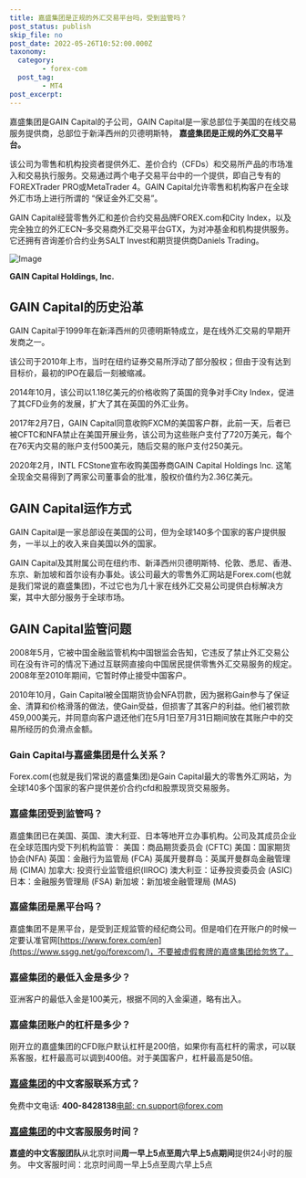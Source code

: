 ```yaml
---
title: 嘉盛集团是正规的外汇交易平台吗，受到监管吗？
post_status: publish
skip_file: no
post_date: 2022-05-26T10:52:00.000Z
taxonomy:
  category:
        - forex-com
  post_tag:
        - MT4
post_excerpt: 
---
```

嘉盛集团是GAIN Capital的子公司，GAIN Capital是一家总部位于美国的在线交易服务提供商，总部位于新泽西州的贝德明斯特， **嘉盛集团是正规的外汇交易平台。**

该公司为零售和机构投资者提供外汇、差价合约（CFDs）和交易所产品的市场准入和交易执行服务。交易通过两个电子交易平台中的一个提供，即自己专有的FOREXTrader PRO或MetaTrader 4。GAIN Capital允许零售和机构客户在全球外汇市场上进行所谓的 “保证金外汇交易”。

GAIN Capital经营零售外汇和差价合约交易品牌FOREX.com和City Index，以及完全独立的外汇ECN–多交易商外汇交易平台GTX，为对冲基金和机构提供服务。它还拥有咨询差价合约业务SALT Invest和期货提供商Daniels Trading。

![Image](https://cdn.fendou.la/tuoss/Gain-capital-logo.png)

**GAIN Capital Holdings, Inc.**

## GAIN Capital的历史沿革

GAIN Capital于1999年在新泽西州的贝德明斯特成立，是在线外汇交易的早期开发商之一。

该公司于2010年上市，当时在纽约证券交易所浮动了部分股权；但由于没有达到目标价，最初的IPO在最后一刻被缩减。

2014年10月，该公司以1.18亿美元的价格收购了英国的竞争对手City Index，促进了其CFD业务的发展，扩大了其在英国的外汇业务。

2017年2月7日，GAIN Capital同意收购FXCM的美国客户群，此前一天，后者已被CFTC和NFA禁止在美国开展业务，该公司为这些账户支付了720万美元，每个在76天内交易的账户支付500美元，随后交易的账户支付250美元。

2020年2月，INTL FCStone宣布收购美国券商GAIN Capital Holdings Inc. 这笔全现金交易得到了两家公司董事会的批准，股权价值约为2.36亿美元。

## GAIN Capital运作方式

GAIN Capital是一家总部设在美国的公司，但为全球140多个国家的客户提供服务，一半以上的收入来自美国以外的国家。

GAIN Capital及其附属公司在纽约市、新泽西州贝德明斯特、伦敦、悉尼、香港、东京、新加坡和首尔设有办事处。该公司最大的零售外汇网站是Forex.com(也就是我们常说的嘉盛集团)，不过它也为几十家在线外汇交易公司提供白标解决方案，其中大部分服务于全球市场。

## GAIN Capital监管问题

2008年5月，它被中国金融监管机构中国银监会告知，它违反了禁止外汇交易公司在没有许可的情况下通过互联网直接向中国居民提供零售外汇交易服务的规定。2008年至2010年期间，它暂时停止接受中国客户。

2010年10月，Gain Capital被全国期货协会NFA罚款，因为据称Gain参与了保证金、清算和价格滑落的做法，使Gain受益，但损害了其客户的利益。他们被罚款459,000美元，并同意向客户退还他们在5月1日至7月31日期间放在其账户中的交易所经历的负滑点金额。

### Gain Capital与嘉盛集团是什么关系？

Forex.com(也就是我们常说的嘉盛集团)是Gain Capital最大的零售外汇网站，为全球140多个国家的客户提供差价合约cfd和股票现货交易服务。

### 嘉盛集团受到监管吗？

嘉盛集团已在美国、英国、澳大利亚、日本等地开立办事机构。公司及其成员企业在全球范围内受下列机构监管：
美国：商品期货委员会 (CFTC)
美国：国家期货协会(NFA)
英国：金融行为监管局 (FCA)
英属开曼群岛：英属开曼群岛金融管理局 (CIMA)
加拿大: 投资行业监管组织(IIROC)
澳大利亚：证券投资委员会 (ASIC)
日本：金融服务管理局 (FSA)
新加坡：新加坡金融管理局 (MAS)

### 嘉盛集团是黑平台吗？

嘉盛集团不是黑平台，是受到正规监管的经纪商公司。但是咱们在开账户的时候一定要认准官网[https://www.forex.com/en](https://www.ssgg.net/go/forexcom/)，不要被虚假套牌的嘉盛集团给忽悠了。

### 嘉盛集团的最低入金是多少？

亚洲客户的最低入金是100美元，根据不同的入金渠道，略有出入。

### 嘉盛集团账户的杠杆是多少？

刚开立的嘉盛集团的CFD账户默认杠杆是200倍，如果你有高杠杆的需求，可以联系客服，杠杆最高可以调到400倍。对于美国客户，杠杆最高是50倍。

### [嘉盛集团](https://www.ssgg.net/go/forexcom/)的中文客服联系方式？

免费中文电话: **400-8428138**[电邮: cn.support@forex.com](mailto:%E7%94%B5%E9%82%AE:%20cn.support@forex.com)

### [嘉盛集团](https://www.ssgg.net/go/forexcom/)的中文客服服务时间？

**嘉盛的中文客服团队**从北京时间**周一早上5点至周六早上5点期间**提供24小时的服务。
中文客服时间：北京时间周一早上5点至周六早上5点